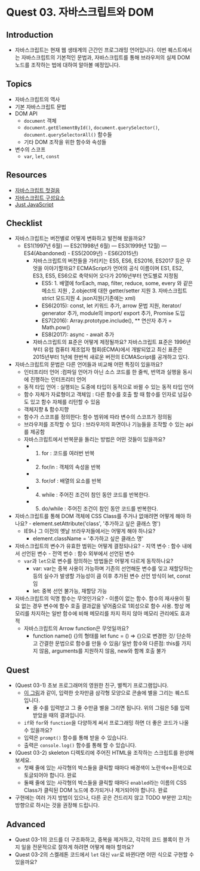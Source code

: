 # Quest 03. 자바스크립트와 DOM

## Introduction
* 자바스크립트는 현재 웹 생태계의 근간인 프로그래밍 언어입니다. 이번 퀘스트에서는 자바스크립트의 기본적인 문법과, 자바스크립트를 통해 브라우저의 실제 DOM 노드를 조작하는 법에 대하여 알아볼 예정입니다.

## Topics
* 자바스크립트의 역사
* 기본 자바스크립트 문법
* DOM API
  * `document` 객체
  * `document.getElementById()`, `document.querySelector()`, `document.querySelectorAll()` 함수들
  * 기타 DOM 조작을 위한 함수와 속성들
* 변수의 스코프
  * `var`, `let`, `const`

## Resources
* [자바스크립트 첫걸음](https://developer.mozilla.org/ko/docs/Learn/JavaScript/First_steps)
* [자바스크립트 구성요소](https://developer.mozilla.org/ko/docs/Learn/JavaScript/Building_blocks)
* [Just JavaScript](https://justjavascript.com/)

## Checklist
* 자바스크립트는 버전별로 어떻게 변화하고 발전해 왔을까요? 
  - ES1(1997년 6월) — ES2(1998년 6월) — ES3(1999년 12월) — ES4(Abandoned) - ES5(2009년) - ES6(2015년)
    * 자바스크립트의 버전들을 가리키는 ES5, ES6, ES2016, ES2017 등은 무엇을 이야기할까요? ECMAScript가 언어의 공식 이름이며 ES1, ES2, ES3, ES5, ES6으로 축약되어 오다가 2016년부터 연도별로 지정됨 
      - ES5: 1. 배열에 forEach, map, filter, reduce, some, every 와 같은 메소드 지원 , 2.object에 대한 getter/setter 지원 3. 자바스크립트 strict 모드지원 4. json지원(기존에는 xml)
      - ES6(2015): const, let 키워드 추가, arrow 문법 지원, iterator/ generator 추가, module의 import/ export 추가, Promise 도입
      - ES7(2016): Array.prototype.include(), ** 연산자 추가 = Math.pow()
      - ES8(2017): async - await 추가
    * 자바스크립트의 표준은 어떻게 제정될까요? 자바스크립트 표준은 1996년 부터 유럽 컴퓨터 제조업자 협회(ECMA)에서 개발되었고 최신 표준은 2015년부터 1년에 한번씩 새로운 버전의 ECMAScript를 공개하고 있다.
* 자바스크립트의 문법은 다른 언어들과 비교해 어떤 특징이 있을까요?
  - 인터프리터 언어 :컴파일 언어가 아닌 소스 코드를 한 줄씩, 번역과 실행을 동시에 진행하는 인터프리터 언어
  - 동적 타입 언어 : 실행되는 도중에 타입이 동적으로 바뀔 수 있는 동적 타입 언어
  - 함수 자체가 자료형이고 객체임 : 다른 함수를 호출 할 때 함수를 인자로 넘길수도 있고 함수 자체를 리턴할 수 있음
  - 객체지향 & 함수지향
  - 함수가 스코프를 정의한다: 함수 범위에 따라 변수의 스코프가 정의됨 
  - 브라우저를 조작할 수 있다 : 브라우저의 화면이나 기능들을 조작할 수 있는 api를 제공함
  * 자바스크립트에서 반복문을 돌리는 방법은 어떤 것들이 있을까요?
    - 1. for : 코드를 여러번 반복
    - 2. for/in : 객체의 속성을 반복
    - 3. for/of : 배열의 요소를 반복
    - 4. while : 주어진 조건이 참인 동안 코드를 반복한다.
    - 5. do/while : 주어진 조건이 참인 동안 코드를 반복한다.
* 자바스크립트를 통해 DOM 객체에 CSS Class를 주거나 없애려면 어떻게 해야 하나요?
      - element.setAttribute('class', '추가하고 싶은 클래스 명')
    * IE9나 그 이전의 옛날 브라우저들에서는 어떻게 해야 하나요?
      - element.className = '추가하고 싶은 클래스 명'
* 자바스크립트의 변수가 유효한 범위는 어떻게 결정되나요?
      - 지역 변수 : 함수 내에서 선언된 변수 
      - 전역 번수 : 함수 외부에서 선언된 변수 
  * `var`과 `let`으로 변수를 정의하는 방법들은 어떻게 다르게 동작하나요?
      - var: var는 중복 사용이 가능하며 기존의 선언해둔 변수를 잊고 재할당하는 등의 실수가 발생할 가능성이 큼 이후 추가된 변수 선언 방식이 let, const임
      - let: 중복 선언 불가능, 재할당 가능
* 자바스크립트의 익명 함수는 무엇인가요?
      - 이름이 없는 함수. 함수의 재사용이 필요 없는 경우 변수에 함수 호출 결과값을 넣어줌으로 1회성으로 함수 사용. 항상 메모리를 차지하는 일반 함수에 비해 메모리를 차지 하지 않아 메모리 관리에도 효과적
  * 자바스크립트의 Arrow function은 무엇일까요?
      - function name() {}의 형태를 let func = () => {}으로 변경한 것/ 단순하고 간결한 문법으로 함수를 만들 수 있음/ 일반 함수와 다른점: this를 가지지 않음, arguments를 지원하지 않음, new와 함께 호출 불가

## Quest
* (Quest 03-1) 초보 프로그래머의 영원한 친구, 별찍기 프로그램입니다.
  * [이 그림](jsStars.png)과 같이, 입력한 숫자만큼 삼각형 모양으로 콘솔에 별을 그리는 퀘스트 입니다.
    * 줄 수를 입력받고 그 줄 수만큼 별을 그리면 됩니다. 위의 그림은 5를 입력받았을 때의 결과입니다.
  * `if`와 `for`와 `function`을 다양하게 써서 프로그래밍 하면 더 좋은 코드가 나올 수 있을까요?
  * 입력은 `prompt()` 함수를 통해 받을 수 있습니다.
  * 출력은 `console.log()` 함수를 통해 할 수 있습니다.
* (Quest 03-2) skeleton 디렉토리에 주어진 HTML을 조작하는 스크립트를 완성해 보세요.
  * 첫째 줄에 있는 사각형의 박스들을 클릭할 때마다 배경색이 노란색↔흰색으로 토글되어야 합니다. 완료
  * 둘째 줄에 있는 사각형의 박스들을 클릭할 때마다 `enabled`라는 이름의 CSS Class가 클릭된 DOM 노드에 추가되거나 제거되어야 합니다. 완료
* 구현에는 여러 가지 방법이 있으나, 다른 곳은 건드리지 않고 TODO 부분만 고치는 방향으로 하시는 것을 권장해 드립니다.

## Advanced
* Quest 03-1의 코드를 더 구조화하고, 중복을 제거하고, 각각의 코드 블록이 한 가지 일을 전문적으로 잘하게 하려면 어떻게 해야 할까요?
* Quest 03-2의 스켈레톤 코드에서 `let` 대신 `var`로 바뀐다면 어떤 식으로 구현할 수 있을까요?
